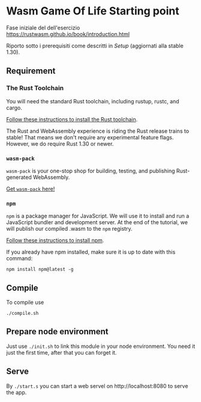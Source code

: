 <meta charset="utf-8"/>


# Wasm Game Of  Life Starting point

Fase iniziale del dell'esercizio
https://rustwasm.github.io/book/introduction.html

Riporto sotto i prerequisiti come descritti in _Setup_ (aggiornati alla
stable 1.30).

## Requirement

### The Rust Toolchain

You will need the standard Rust toolchain, including rustup, rustc, and cargo.

[Follow these instructions to install the Rust toolchain](https://www.rust-lang.org/en-US/install.html).

The Rust and WebAssembly experience is riding the Rust release trains to
stable! That means we don't require any experimental feature flags.
However, we do require Rust 1.30 or newer.

### `wasm-pack`
`wasm-pack` is your one-stop shop for building, testing, and publishing
Rust-generated WebAssembly.

[Get `wasm-pack` here!](https://rustwasm.github.io/wasm-pack/installer/)


### `npm`
`npm` is a package manager for JavaScript. We will use it to install and
run a JavaScript bundler and development server. At the end of the
tutorial, we will publish our compiled .wasm to the `npm` registry.

[Follow these instructions to install npm](https://www.npmjs.com/get-npm).

If you already have npm installed, make sure it is up to date with this command:

```
npm install npm@latest -g
```

## Compile

To compile use
```
./compile.sh
```

## Prepare node environment

Just use `./init.sh` to link this module in your node environment. You need
it just the first time, after that you can forget it.


## Serve

By `./start.s` you can start a web servel on http://localhost:8080 to
serve the app.

